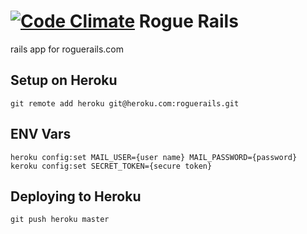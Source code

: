 [![Code Climate](https://codeclimate.com/github/RogueRails/roguerails.com.png)](https://codeclimate.com/github/RogueRails/roguerails.com)
Rogue Rails
====
rails app for roguerails.com

## Setup on Heroku
    git remote add heroku git@heroku.com:roguerails.git

## ENV Vars
    heroku config:set MAIL_USER={user name} MAIL_PASSWORD={password}
    keroku config:set SECRET_TOKEN={secure token}

## Deploying to Heroku
    git push heroku master
